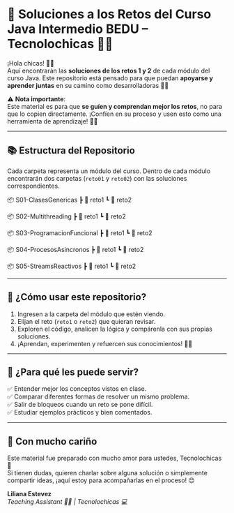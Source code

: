 # 💖 Soluciones a los Retos del Curso Java Intermedio BEDU – Tecnolochicas 👩‍💻

¡Hola chicas! 👋✨  
Aquí encontrarán las **soluciones de los retos 1 y 2** de cada módulo del curso Java. Este repositorio está pensado para que puedan **apoyarse y aprender juntas** en su camino como desarrolladoras 🚀💡

⚠️ **Nota importante**:  
Este material es para que **se guíen y comprendan mejor los retos**, no para que lo copien directamente. ¡Confíen en su proceso y usen esto como una herramienta de aprendizaje! 💪💜

---

## 📚 Estructura del Repositorio

Cada carpeta representa un módulo del curso. Dentro de cada módulo encontrarán dos carpetas (`reto01` y `reto02`) con las soluciones correspondientes.

📦 S01-ClasesGenericas
┣ 📂 reto1
┗ 📂 reto2

📦 S02-Multithreading
┣ 📂 reto1
┗ 📂 reto2

📦 S03-ProgramacionFuncional
┣ 📂 reto1
┗ 📂 reto2

📦 S04-ProcesosAsincronos
┣ 📂 reto1
┗ 📂 reto2

📦 S05-StreamsReactivos
┣ 📂 reto1
┗ 📂 reto2



---

## 🧭 ¿Cómo usar este repositorio?

1. Ingresen a la carpeta del módulo que estén viendo.
2. Elijan el reto (`reto1` o `reto2`) que quieran revisar.
3. Exploren el código, analicen la lógica y compárenla con sus propias soluciones.
4. ¡Aprendan, experimenten y refuercen sus conocimientos! 🌱💫

---

## 🎯 ¿Para qué les puede servir?

✅ Entender mejor los conceptos vistos en clase.  
✅ Comparar diferentes formas de resolver un mismo problema.  
✅ Salir de bloqueos cuando un reto se pone difícil.  
✅ Estudiar ejemplos prácticos y bien comentados.  

---

## 🫶 Con mucho cariño

Este material fue preparado con mucho amor para ustedes,  Tecnolochicas 💜  
Si tienen dudas, quieren charlar sobre alguna solución o simplemente compartir ideas, ¡aquí estoy para acompañarlas en el proceso! 😊

**Liliana Estevez**  
*Teaching Assistant 👩‍🏫 | Tecnolochicas 💻*
